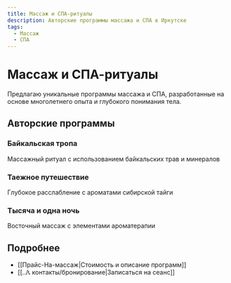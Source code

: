 ```yaml
---
title: Массаж и СПА-ритуалы
description: Авторские программы массажа и СПА в Иркутске
tags:
  - Массаж
  - СПА
---
```


# Массаж и СПА-ритуалы

Предлагаю уникальные программы массажа и СПА, разработанные на основе многолетнего опыта и глубокого понимания тела.

## Авторские программы

### Байкальская тропа
Массажный ритуал с использованием байкальских трав и минералов

### Таежное путешествие
Глубокое расслабление с ароматами сибирской тайги

### Тысяча и одна ночь
Восточный массаж с элементами ароматерапии

## Подробнее
- [[Прайс-На-массаж|Стоимость и описание программ]]
- [[../📞 контакты/бронирование|Записаться на сеанс]]